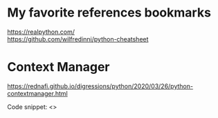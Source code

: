 # My favorite references bookmarks
https://realpython.com/ <br/>
https://github.com/wilfredinni/python-cheatsheet <br/>

# Context Manager 
https://rednafi.github.io/digressions/python/2020/03/26/python-contextmanager.html <br/>

Code snippet: <> <br/>

